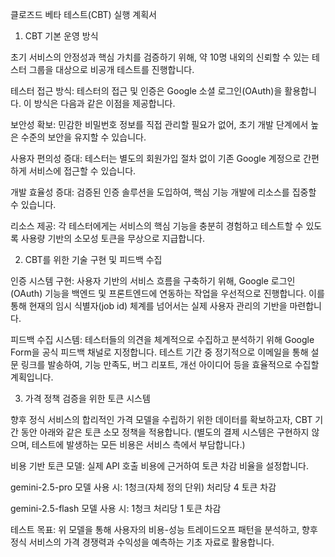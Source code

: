 클로즈드 베타 테스트(CBT) 실행 계획서
1. CBT 기본 운영 방식

초기 서비스의 안정성과 핵심 가치를 검증하기 위해, 약 10명 내외의 신뢰할 수 있는 테스터 그룹을 대상으로 비공개 테스트를 진행합니다.

테스터 접근 방식: 테스터의 접근 및 인증은 Google 소셜 로그인(OAuth)을 활용합니다. 이 방식은 다음과 같은 이점을 제공합니다.

보안성 확보: 민감한 비밀번호 정보를 직접 관리할 필요가 없어, 초기 개발 단계에서 높은 수준의 보안을 유지할 수 있습니다.

사용자 편의성 증대: 테스터는 별도의 회원가입 절차 없이 기존 Google 계정으로 간편하게 서비스에 접근할 수 있습니다.

개발 효율성 증대: 검증된 인증 솔루션을 도입하여, 핵심 기능 개발에 리소스를 집중할 수 있습니다.

리소스 제공: 각 테스터에게는 서비스의 핵심 기능을 충분히 경험하고 테스트할 수 있도록 사용량 기반의 소모성 토큰을 무상으로 지급합니다.

2. CBT를 위한 기술 구현 및 피드백 수집

인증 시스템 구현: 사용자 기반의 서비스 흐름을 구축하기 위해, Google 로그인(OAuth) 기능을 백엔드 및 프론트엔드에 연동하는 작업을 우선적으로 진행합니다. 이를 통해 현재의 임시 식별자(job id) 체계를 넘어서는 실제 사용자 관리의 기반을 마련합니다.

피드백 수집 시스템: 테스터들의 의견을 체계적으로 수집하고 분석하기 위해 Google Form을 공식 피드백 채널로 지정합니다. 테스트 기간 중 정기적으로 이메일을 통해 설문 링크를 발송하여, 기능 만족도, 버그 리포트, 개선 아이디어 등을 효율적으로 수집할 계획입니다.

3. 가격 정책 검증을 위한 토큰 시스템

향후 정식 서비스의 합리적인 가격 모델을 수립하기 위한 데이터를 확보하고자, CBT 기간 동안 아래와 같은 토큰 소모 정책을 적용합니다. (별도의 결제 시스템은 구현하지 않으며, 테스트에 발생하는 모든 비용은 서비스 측에서 부담합니다.)

비용 기반 토큰 모델: 실제 API 호출 비용에 근거하여 토큰 차감 비율을 설정합니다.

gemini-2.5-pro 모델 사용 시: 1청크(자체 정의 단위) 처리당 4 토큰 차감

gemini-2.5-flash 모델 사용 시: 1청크 처리당 1 토큰 차감

테스트 목표: 위 모델을 통해 사용자의 비용-성능 트레이드오프 패턴을 분석하고, 향후 정식 서비스의 가격 경쟁력과 수익성을 예측하는 기초 자료로 활용합니다.